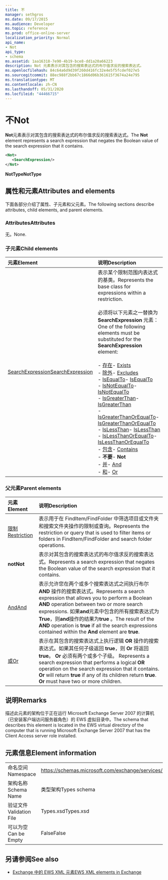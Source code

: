 ```yaml
---
title: 不
manager: sethgros
ms.date: 09/17/2015
ms.audience: Developer
ms.topic: reference
ms.prod: office-online-server
localization_priority: Normal
api_name:
- Not
api_type:
- schema
ms.assetid: 1aa16318-7e90-4b19-bce8-dd1a20a66223
description: Not 元素表示对其包含的搜索表达式的布尔值求反的搜索表达式。
ms.openlocfilehash: 84c64a6d9d39f260d416fc32e4e5f5fcdef027e5
ms.sourcegitcommit: 88ec988f2bb67c1866d06b361615f3674a24e795
ms.translationtype: MT
ms.contentlocale: zh-CN
ms.lasthandoff: 05/31/2020
ms.locfileid: "44466715"
---
```

# <a name="not"></a><span data-ttu-id="d33a8-103">不</span><span class="sxs-lookup"><span data-stu-id="d33a8-103">Not</span></span>

<span data-ttu-id="d33a8-104">**Not**元素表示对其包含的搜索表达式的布尔值求反的搜索表达式。</span><span class="sxs-lookup"><span data-stu-id="d33a8-104">The **Not** element represents a search expression that negates the Boolean value of the search expression that it contains.</span></span> 
  
```xml
<Not>
   <SearchExpression/>
</Not>
```

 <span data-ttu-id="d33a8-105">**NotType**</span><span class="sxs-lookup"><span data-stu-id="d33a8-105">**NotType**</span></span>
## <a name="attributes-and-elements"></a><span data-ttu-id="d33a8-106">属性和元素</span><span class="sxs-lookup"><span data-stu-id="d33a8-106">Attributes and elements</span></span>

<span data-ttu-id="d33a8-107">下面各部分介绍了属性、子元素和父元素。</span><span class="sxs-lookup"><span data-stu-id="d33a8-107">The following sections describe attributes, child elements, and parent elements.</span></span>
  
### <a name="attributes"></a><span data-ttu-id="d33a8-108">Attributes</span><span class="sxs-lookup"><span data-stu-id="d33a8-108">Attributes</span></span>

<span data-ttu-id="d33a8-109">无。</span><span class="sxs-lookup"><span data-stu-id="d33a8-109">None.</span></span>
  
### <a name="child-elements"></a><span data-ttu-id="d33a8-110">子元素</span><span class="sxs-lookup"><span data-stu-id="d33a8-110">Child elements</span></span>

|<span data-ttu-id="d33a8-111">**元素**</span><span class="sxs-lookup"><span data-stu-id="d33a8-111">**Element**</span></span>|<span data-ttu-id="d33a8-112">**说明**</span><span class="sxs-lookup"><span data-stu-id="d33a8-112">**Description**</span></span>|
|:-----|:-----|
|[<span data-ttu-id="d33a8-113">SearchExpression</span><span class="sxs-lookup"><span data-stu-id="d33a8-113">SearchExpression</span></span>](searchexpression.md) <br/> | <span data-ttu-id="d33a8-114">表示某个限制范围内表达式的基类。</span><span class="sxs-lookup"><span data-stu-id="d33a8-114">Represents the base class for expressions within a restriction.</span></span> <br/><br/><span data-ttu-id="d33a8-115">必须将以下元素之一替换为 **SearchExpression** 元素：</span><span class="sxs-lookup"><span data-stu-id="d33a8-115">One of the following elements must be substituted for the **SearchExpression** element:</span></span> <br/> <br/><span data-ttu-id="d33a8-116">- [存在](exists.md)</span><span class="sxs-lookup"><span data-stu-id="d33a8-116">- [Exists](exists.md)</span></span> <br/><span data-ttu-id="d33a8-117">- [除外](excludes.md)</span><span class="sxs-lookup"><span data-stu-id="d33a8-117">- [Excludes](excludes.md)</span></span> <br/><span data-ttu-id="d33a8-118">- [IsEqualTo](isequalto.md)</span><span class="sxs-lookup"><span data-stu-id="d33a8-118">- [IsEqualTo](isequalto.md)</span></span> <br/><span data-ttu-id="d33a8-119">- [IsNotEqualTo](isnotequalto.md)</span><span class="sxs-lookup"><span data-stu-id="d33a8-119">- [IsNotEqualTo](isnotequalto.md)</span></span> <br/><span data-ttu-id="d33a8-120">- [IsGreaterThan](isgreaterthan.md)</span><span class="sxs-lookup"><span data-stu-id="d33a8-120">- [IsGreaterThan](isgreaterthan.md)</span></span> <br/><span data-ttu-id="d33a8-121">- [IsGreaterThanOrEqualTo](isgreaterthanorequalto.md)</span><span class="sxs-lookup"><span data-stu-id="d33a8-121">- [IsGreaterThanOrEqualTo](isgreaterthanorequalto.md)</span></span> <br/><span data-ttu-id="d33a8-122">- [IsLessThan](islessthan.md)</span><span class="sxs-lookup"><span data-stu-id="d33a8-122">- [IsLessThan](islessthan.md)</span></span> <br/><span data-ttu-id="d33a8-123">- [IsLessThanOrEqualTo](islessthanorequalto.md)</span><span class="sxs-lookup"><span data-stu-id="d33a8-123">- [IsLessThanOrEqualTo](islessthanorequalto.md)</span></span> <br/><span data-ttu-id="d33a8-124">- [包含](contains.md)</span><span class="sxs-lookup"><span data-stu-id="d33a8-124">- [Contains](contains.md)</span></span> <br/><span data-ttu-id="d33a8-125">- **不要**</span><span class="sxs-lookup"><span data-stu-id="d33a8-125">- **Not**</span></span> <br/><span data-ttu-id="d33a8-126">- [并](and.md)</span><span class="sxs-lookup"><span data-stu-id="d33a8-126">- [And](and.md)</span></span> <br/><span data-ttu-id="d33a8-127">- [和](or.md)</span><span class="sxs-lookup"><span data-stu-id="d33a8-127">- [Or](or.md)</span></span> <br/> |
   
### <a name="parent-elements"></a><span data-ttu-id="d33a8-128">父元素</span><span class="sxs-lookup"><span data-stu-id="d33a8-128">Parent elements</span></span>

|<span data-ttu-id="d33a8-129">**元素**</span><span class="sxs-lookup"><span data-stu-id="d33a8-129">**Element**</span></span>|<span data-ttu-id="d33a8-130">**说明**</span><span class="sxs-lookup"><span data-stu-id="d33a8-130">**Description**</span></span>|
|:-----|:-----|
|[<span data-ttu-id="d33a8-131">限制</span><span class="sxs-lookup"><span data-stu-id="d33a8-131">Restriction</span></span>](restriction.md) <br/> |<span data-ttu-id="d33a8-132">表示用于在 FindItem/FindFolder 中筛选项目或文件夹和搜索文件夹操作的限制或查询。</span><span class="sxs-lookup"><span data-stu-id="d33a8-132">Represents the restriction or query that is used to filter items or folders in FindItem/FindFolder and search folder operations.</span></span>  <br/> |
|<span data-ttu-id="d33a8-133">**not**</span><span class="sxs-lookup"><span data-stu-id="d33a8-133">**Not**</span></span> <br/> |<span data-ttu-id="d33a8-134">表示对其包含的搜索表达式的布尔值求反的搜索表达式。</span><span class="sxs-lookup"><span data-stu-id="d33a8-134">Represents a search expression that negates the Boolean value of the search expression that it contains.</span></span>  <br/> |
|[<span data-ttu-id="d33a8-135">And</span><span class="sxs-lookup"><span data-stu-id="d33a8-135">And</span></span>](and.md) <br/> |<span data-ttu-id="d33a8-136">表示允许您在两个或多个搜索表达式之间执行布尔 **AND** 操作的搜索表达式。</span><span class="sxs-lookup"><span data-stu-id="d33a8-136">Represents a search expression that allows you to perform a Boolean **AND** operation between two or more search expressions.</span></span> <span data-ttu-id="d33a8-137">如果**and**元素中包含的所有搜索表达式为**True**，则**and**操作的结果为**true** 。</span><span class="sxs-lookup"><span data-stu-id="d33a8-137">The result of the **AND** operation is **true** if all the search expressions contained within the **And** element are **true**.</span></span>  <br/> |
|[<span data-ttu-id="d33a8-138">或</span><span class="sxs-lookup"><span data-stu-id="d33a8-138">Or</span></span>](or.md) <br/> |<span data-ttu-id="d33a8-p102">表示在其包含的搜索表达式上执行逻辑 **OR** 操作的搜索表达式。如果其任何子级返回 **true**，则 **Or** 将返回 **true**。 **Or** 必须有两个或多个子级。  </span><span class="sxs-lookup"><span data-stu-id="d33a8-p102">Represents a search expression that performs a logical **OR** operation on the search expression that it contains. **Or** will return **true** if any of its children return **true**. **Or** must have two or more children.  </span></span><br/> |
   
## <a name="remarks"></a><span data-ttu-id="d33a8-142">说明</span><span class="sxs-lookup"><span data-stu-id="d33a8-142">Remarks</span></span>

<span data-ttu-id="d33a8-143">描述此元素的架构位于正在运行 Microsoft Exchange Server 2007 的计算机（已安装客户端访问服务器角色）的 EWS 虚拟目录中。</span><span class="sxs-lookup"><span data-stu-id="d33a8-143">The schema that describes this element is located in the EWS virtual directory of the computer that is running Microsoft Exchange Server 2007 that has the Client Access server role installed.</span></span>
  
## <a name="element-information"></a><span data-ttu-id="d33a8-144">元素信息</span><span class="sxs-lookup"><span data-stu-id="d33a8-144">Element information</span></span>

|||
|:-----|:-----|
|<span data-ttu-id="d33a8-145">命名空间</span><span class="sxs-lookup"><span data-stu-id="d33a8-145">Namespace</span></span>  <br/> |https://schemas.microsoft.com/exchange/services/2006/types  <br/> |
|<span data-ttu-id="d33a8-146">架构名称</span><span class="sxs-lookup"><span data-stu-id="d33a8-146">Schema Name</span></span>  <br/> |<span data-ttu-id="d33a8-147">类型架构</span><span class="sxs-lookup"><span data-stu-id="d33a8-147">Types schema</span></span>  <br/> |
|<span data-ttu-id="d33a8-148">验证文件</span><span class="sxs-lookup"><span data-stu-id="d33a8-148">Validation File</span></span>  <br/> |<span data-ttu-id="d33a8-149">Types.xsd</span><span class="sxs-lookup"><span data-stu-id="d33a8-149">Types.xsd</span></span>  <br/> |
|<span data-ttu-id="d33a8-150">可以为空</span><span class="sxs-lookup"><span data-stu-id="d33a8-150">Can be Empty</span></span>  <br/> |<span data-ttu-id="d33a8-151">False</span><span class="sxs-lookup"><span data-stu-id="d33a8-151">False</span></span>  <br/> |
   
## <a name="see-also"></a><span data-ttu-id="d33a8-152">另请参阅</span><span class="sxs-lookup"><span data-stu-id="d33a8-152">See also</span></span>

- [<span data-ttu-id="d33a8-153">Exchange 中的 EWS XML 元素</span><span class="sxs-lookup"><span data-stu-id="d33a8-153">EWS XML elements in Exchange</span></span>](ews-xml-elements-in-exchange.md)

